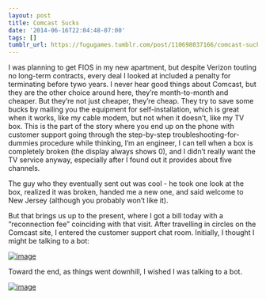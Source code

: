 ```yaml
---
layout: post
title: Comcast Sucks
date: '2014-06-16T22:04:48-07:00'
tags: []
tumblr_url: https://fugugames.tumblr.com/post/110698037166/comcast-sucks
---
```

I was planning to get FIOS in my new apartment, but despite Verizon touting no long-term contracts, every deal I looked at included a penalty for terminating before tywo years. I never hear good things about Comcast, but they are the other choice around here, they’re month-to-month and cheaper. But they’re not just cheaper, they’re cheap. They try to save some bucks by mailing you the equipment for self-installation, which is great when it works, like my cable modem, but not when it doesn’t, like my TV box. This is the part of the story where you end up on the phone with customer support going through the step-by-step troubleshooting-for-dummies procedure while thinking, I’m an engineer, I can tell when a box is completely broken (the display always shows 0), and I didn’t really want the TV service anyway, especially after I found out it provides about five channels.

The guy who they eventually sent out was cool - he took one look at the box, realized it was broken, handed me a new one, and said welcome to New Jersey (although you probably won’t like it).

But that brings us up to the present, where I got a bill today with a “reconnection fee” coinciding with that visit. After travelling in circles on the Comcast site, I entered the customer support chat room. Initially, I thought I might be talking to a bot:

[![image](http://itshardtofondlepenguins.com/wp-content/uploads/2014/06/image5.jpg)](http://itshardtofondlepenguins.com/wp-content/uploads/2014/06/image5.jpg)

Toward the end, as things went downhill, I wished I was talking to a bot.

[![image](http://itshardtofondlepenguins.com/wp-content/uploads/2014/06/image6.jpg)](http://itshardtofondlepenguins.com/wp-content/uploads/2014/06/image6.jpg)

